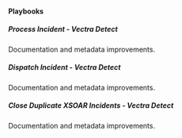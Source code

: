 
#### Playbooks

##### Process Incident - Vectra Detect

Documentation and metadata improvements.
##### Dispatch Incident - Vectra Detect

Documentation and metadata improvements.
##### Close Duplicate XSOAR Incidents - Vectra Detect

Documentation and metadata improvements.
